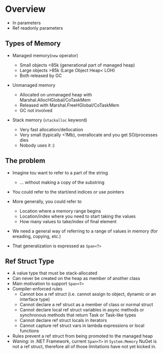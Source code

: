 ﻿# Overview
- In parameters
- Ref readonly parameters



## Types of Memory
- Managed memory(`new` operator)
	- Small objects <85k (generational part of managed heap)
	- Large objects >85k (Large Object Heap< LOH)
	- Both released by GC

- Unmanaged memory 
	- Allocated on unmanaged heap with Marshal.AllocHGlobal/CoTaskMem
	- Released with Marshal.FreeHGlobal/CoTaskMem
	- GC not involved 

- Stack memory (`stackalloc` keyword)
	- Very fast allocation/dellocation
	- Very small (typically <1Mb), overallocate and you get SO/processes dies
	- Nobody uses it :)

## The problem
- Imagine tou want to refer to a part of the string 
	- ... without making a copy of the substring

- You could refer to the start/end indices or use pointers 
- More generally, you could refer to
	- Location where a memory range begins
	- Location/index where you need to start taking the values
	- How many values to take/index of final element

- We need a general way of referring to a range of values in memory (for ereading, copying, etc.)
- That generalization is expressed as `Span<T>`

## Ref Struct Type
- A value type that must be stack-allocated 
- Can never be created on the heap as member of another class
- Main motivation to support `Span<T>`
- Compiler-enforced rules
	- Cannot box a ref struct (i.e. cannot assign to object, dynamic or an interface type)
	- Cannot declare a ref struct as a member of class or normal struct
	- Cannot declare local ref struct variables in async methods or synchronous methods that return Task or Task-like types
	- Cannot declare ref struct locals in iterators
	- Cannot capture ref struct vars in lambda expressions or local functions
- Rules prevent a ref struct from being promoted to the managed heap 
- *Waning:* in .NET Framework, current `Span<T>` in `System.Memory` NuGet is not a ref struct, therefore all of those limitations have not yet kicked in. 